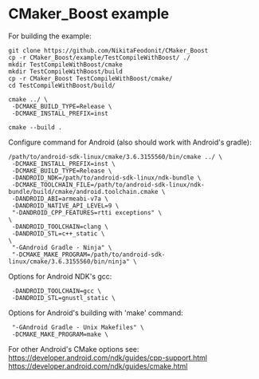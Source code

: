 # CMaker_Boost example

For building the example:
```
git clone https://github.com/NikitaFeodonit/CMaker_Boost
cp -r CMaker_Boost/example/TestCompileWithBoost/ ./
mkdir TestCompileWithBoost/cmake
mkdir TestCompileWithBoost/build
cp -r CMaker_Boost TestCompileWithBoost/cmake/
cd TestCompileWithBoost/build/

cmake ../ \
 -DCMAKE_BUILD_TYPE=Release \
 -DCMAKE_INSTALL_PREFIX=inst

cmake --build .
```

Configure command for Android (also should work with Android's gradle):
```
/path/to/android-sdk-linux/cmake/3.6.3155560/bin/cmake ../ \
 -DCMAKE_INSTALL_PREFIX=inst \
 -DCMAKE_BUILD_TYPE=Release \
 -DANDROID_NDK=/path/to/android-sdk-linux/ndk-bundle \
 -DCMAKE_TOOLCHAIN_FILE=/path/to/android-sdk-linux/ndk-bundle/build/cmake/android.toolchain.cmake \
 -DANDROID_ABI=armeabi-v7a \
 -DANDROID_NATIVE_API_LEVEL=9 \
 "-DANDROID_CPP_FEATURES=rtti exceptions" \
\
 -DANDROID_TOOLCHAIN=clang \
 -DANDROID_STL=c++_static \
\
 "-GAndroid Gradle - Ninja" \
 "-DCMAKE_MAKE_PROGRAM=/path/to/android-sdk-linux/cmake/3.6.3155560/bin/ninja" \

```

Options for Android NDK's gcc:
```
 -DANDROID_TOOLCHAIN=gcc \
 -DANDROID_STL=gnustl_static \
```

Options for Android's building with 'make' command:
```
 "-GAndroid Gradle - Unix Makefiles" \
 -DCMAKE_MAKE_PROGRAM=make \
```

For other Android's CMake options see:<br />
https://developer.android.com/ndk/guides/cpp-support.html  <br />
https://developer.android.com/ndk/guides/cmake.html
